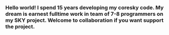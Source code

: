 ### Hello world! I spend 15 years developing my coresky code. My dream is earnest fulltime work in team of 7-8 programmers on my SKY project. Welcome to collaboration if you want support the project.
